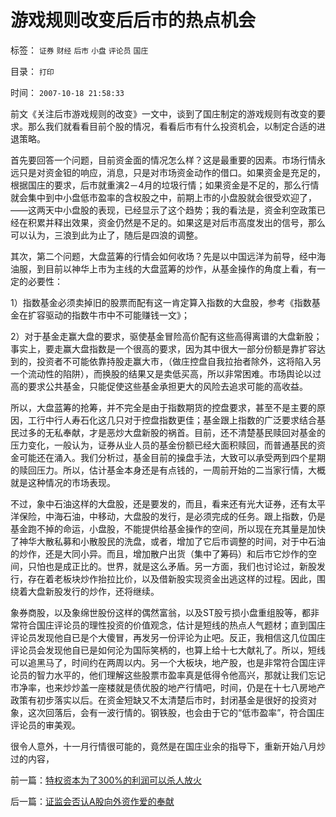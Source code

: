 # 游戏规则改变后后市的热点机会

标签： `证券` `财经` `后市` `小盘` `评论员` `国庄` 

目录： `打印`

时间： `2007-10-18 21:58:33`

前文《关注后市游戏规则的改变》一文中，谈到了国庄制定的游戏规则有改变的要求。那么我们就看看目前个股的情况，看看后市有什么投资机会，以制定合适的进退策略。

首先要回答一个问题，目前资金面的情况怎么样？这是最重要的因素。市场行情永远只是对资金钽的响应，消息，只是对市场资金动作的借口。如果资金是充足的，根据国庄的要求，后市就重演2－4月的垃圾行情；如果资金是不足的，那么行情就会集中到中小盘低市盈率的含权股之中，前期上市的小盘股就会很受欢迎了，——这两天中小盘股的表现，已经显示了这个趋势；我的看法是，资金利空政策已经在积累并释出效果，资金仍然是不足的。如果这是对后市高度发出的信号，那么可以认为，三浪到此为止了，随后是四浪的调整。

其次，第二个问题，大盘蓝筹的行情会如何收场？先是以中国远洋为前导，经中海油服，到目前以神华上市为主线的大盘蓝筹的炒作，从基金操作的角度上看，有一定的必要性：

1）指数基金必须卖掉旧的股票而配有这一肯定算入指数的大盘股，参考《指数基金在扩容驱动的指数牛市中不可能赚钱一文》；

2）对于基金走赢大盘的要求，驱使基金冒险高价配有这些高得离谱的大盘新股；事实上，要走赢大盘指数是一个很高的要求，因为其中很大一部分份额是靠扩容达到的，投资者不可能依靠持股走赢大市，（做庄控盘自我拉抬者除外，这将陷入另一个流动性的陷阱），而换股的结果又是卖低买高，所以非常困难。市场舆论以过高的要求公共基金，只能促使这些基金承担更大的风险去追求可能的高收益。

所以，大盘蓝筹的抢筹，并不完全是由于指数期货的控盘要求，甚至不是主要的原因，工行中行人寿石化这几只对于控盘指数更佳；基金跟上指数的广泛要求结合基民过多的无私奉献，才是恶炒大盘新股的祸首。目前，还不清楚基民赎回对基金的压力变化，一般认为，证券从业人员的基金份额已经大面积赎回，而普通基民的资金可能还在涌入。我们分析过，基金目前的操盘手法，大致可以承受两到四个星期的赎回压力。所以，估计基金本身还是有点钱的，一周前开始的二当家行情，大概就是这种情况的市场表现。

不过，象中石油这样的大盘股，还是要发的，而且，看来还有光大证券，还有太平洋保险，中海石油，中移动，大盘股的发行，是必须完成的任务。跟上指数，仍是基金跑不掉的命运，小盘股，不能提供给基金操作的空间，所以现在充其量是加快了神华大散私募和小散股民的洗盘，或者，增加了它后市调整的时间，对于中石油的炒作，还是大同小异。而且，增加散户出货（集中了筹码）和后市它炒作的空间，只怕也是成正比的。世界，就是这么矛盾。另一方面，我们也讨论过，新股发行，存在着老板块炒作抬拉比价，以及借新股实现资金出逃这样的过程。因此，围绕着大盘新股发行的炒作，还将继续。

象券商股，以及象绵世股份这样的偶然富翁，以及ST股亏损小盘重组股等，都非常符合国庄评论员的理性投资的价值观念，估计是短线的热点人气题材；直到国庄评论员发现他自已是个大傻冒，再发另一份评论为止吧。反正，我相信这几位国庄评论员会发现他自已是如何沦为国际笑柄的，也算上给十七大献礼了。所以，短线可以追黑马了，时间约在两周以内。另一个大板块，地产股，也是非常符合国庄评论员的智力水平的，他们理解这些股票市盈率真是低得令他高兴，那就让我们忘记市净率，也来炒炒盖一座楼就是债优股的地产行情吧，时间，仍是在十七八房地产政策有初步落实以后。在资金短缺又不太清楚后市时，封闭基金是很好的投资对象，这次回落后，会有一波行情的。钢铁股，也会由于它的“低市盈率”，符合国庄评论员的审美观。

很令人意外，十一月行情很可能的，竟然是在国庄业余的指导下，重新开始八月炒过的内容，



前一篇：[特权资本为了300%的利润可以杀人放火](../../../2007/10/18/特权资本为了300-的利润可以杀人放火.md)

后一篇：[证监会否认A股向外资作爱的奉献](../../../2007/10/18/证监会否认A股向外资作爱的奉献.md)
